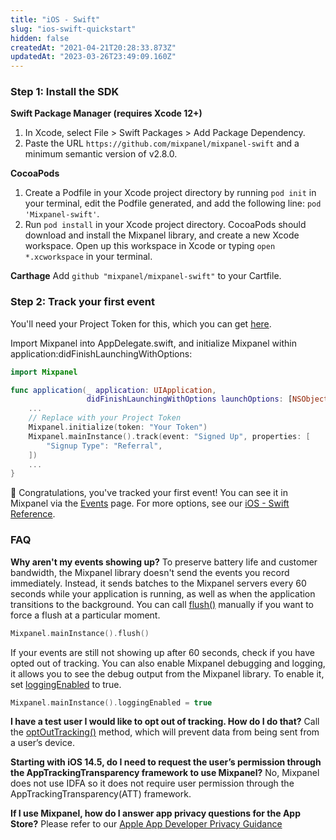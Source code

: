 ```yaml
---
title: "iOS - Swift"
slug: "ios-swift-quickstart"
hidden: false
createdAt: "2021-04-21T20:28:33.873Z"
updatedAt: "2023-03-26T23:49:09.160Z"
---
```

### Step 1: Install the SDK
**Swift Package Manager (requires Xcode 12+)**
1. In Xcode, select File > Swift Packages > Add Package Dependency.
2. Paste the URL `https://github.com/mixpanel/mixpanel-swift` and a minimum semantic version of v2.8.0.

**CocoaPods**
1. Create a Podfile in your Xcode project directory by running `pod init` in your terminal, edit the Podfile generated, and add the following line: `pod 'Mixpanel-swift'`.
2. Run `pod install` in your Xcode project directory. CocoaPods should download and install the Mixpanel library, and create a new Xcode workspace. Open up this workspace in Xcode or typing `open *.xcworkspace` in your terminal.

**Carthage**
Add `github "mixpanel/mixpanel-swift"` to your Cartfile.


### Step 2: Track your first event
You'll need your Project Token for this, which you can get [here](https://mixpanel.com/settings/project). 

Import Mixpanel into AppDelegate.swift, and initialize Mixpanel within application:didFinishLaunchingWithOptions:
```swift
import Mixpanel

func application(_ application: UIApplication,
                 didFinishLaunchingWithOptions launchOptions: [NSObject: AnyObject]?) -> Bool {
    ...
    // Replace with your Project Token
    Mixpanel.initialize(token: "Your Token")
    Mixpanel.mainInstance().track(event: "Signed Up", properties: [
        "Signup Type": "Referral", 
    ])
    ...
}
```

🎉 Congratulations, you've tracked your first event! You can see it in Mixpanel via the [Events](https://mixpanel.com/report/events) page. For more options, see our [iOS - Swift Reference](doc:swift).

### FAQ

**Why aren't my events showing up?**
To preserve battery life and customer bandwidth, the Mixpanel library doesn't send the events you record immediately. Instead, it sends batches to the Mixpanel servers every 60 seconds while your application is running, as well as when the application transitions to the background. You can call [flush()](https://mixpanel.github.io/mixpanel-swift/Classes/MixpanelInstance.html#/s:8Mixpanel0A8InstanceC5flush10completionyyycSg_tF) manually if you want to force a flush at a particular moment.
```swift
Mixpanel.mainInstance().flush()
```
If your events are still not showing up after 60 seconds, check if you have opted out of tracking. You can also enable Mixpanel debugging and logging, it allows you to see the debug output from the Mixpanel library. To enable it, set [loggingEnabled](https://mixpanel.github.io/mixpanel-swift/Classes/MixpanelInstance.html#/s:8Mixpanel0A8InstanceC14loggingEnabledSbvp) to true.
```swift
Mixpanel.mainInstance().loggingEnabled = true
```
**I have a test user I would like to opt out of tracking. How do I do that?**
Call the [optOutTracking()](https://mixpanel.github.io/mixpanel-swift/Classes/MixpanelInstance.html#/s:8Mixpanel0A8InstanceC14optOutTrackingyyF) method, which will prevent data from being sent from a user’s device.

**Starting with iOS 14.5, do I need to request the user’s permission through the AppTrackingTransparency framework to use Mixpanel?**
No, Mixpanel does not use IDFA so it does not require user permission through the AppTrackingTransparency(ATT) framework.

**If I use Mixpanel, how do I answer app privacy questions for the App Store?**
Please refer to our [Apple App Developer Privacy Guidance](https://mixpanel.com/legal/app-store-privacy-details/)

